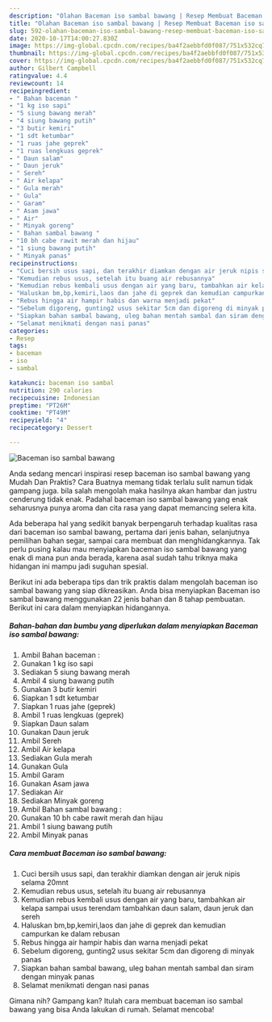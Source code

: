 ```yaml
---
description: "Olahan Baceman iso sambal bawang | Resep Membuat Baceman iso sambal bawang Yang Bisa Manjain Lidah"
title: "Olahan Baceman iso sambal bawang | Resep Membuat Baceman iso sambal bawang Yang Bisa Manjain Lidah"
slug: 592-olahan-baceman-iso-sambal-bawang-resep-membuat-baceman-iso-sambal-bawang-yang-bisa-manjain-lidah
date: 2020-10-17T14:00:27.830Z
image: https://img-global.cpcdn.com/recipes/ba4f2aebbfd0f087/751x532cq70/baceman-iso-sambal-bawang-foto-resep-utama.jpg
thumbnail: https://img-global.cpcdn.com/recipes/ba4f2aebbfd0f087/751x532cq70/baceman-iso-sambal-bawang-foto-resep-utama.jpg
cover: https://img-global.cpcdn.com/recipes/ba4f2aebbfd0f087/751x532cq70/baceman-iso-sambal-bawang-foto-resep-utama.jpg
author: Gilbert Campbell
ratingvalue: 4.4
reviewcount: 14
recipeingredient:
- " Bahan baceman "
- "1 kg iso sapi"
- "5 siung bawang merah"
- "4 siung bawang putih"
- "3 butir kemiri"
- "1 sdt ketumbar"
- "1 ruas jahe geprek"
- "1 ruas lengkuas geprek"
- " Daun salam"
- " Daun jeruk"
- " Sereh"
- " Air kelapa"
- " Gula merah"
- " Gula"
- " Garam"
- " Asam jawa"
- " Air"
- " Minyak goreng"
- " Bahan sambal bawang "
- "10 bh cabe rawit merah dan hijau"
- "1 siung bawang putih"
- " Minyak panas"
recipeinstructions:
- "Cuci bersih usus sapi, dan terakhir diamkan dengan air jeruk nipis selama 20mnt"
- "Kemudian rebus usus, setelah itu buang air rebusannya"
- "Kemudian rebus kembali usus dengan air yang baru, tambahkan air kelapa sampai usus terendam tambahkan daun salam, daun jeruk dan sereh"
- "Haluskan bm,bp,kemiri,laos dan jahe di geprek dan kemudian campurkan ke dalam rebusan"
- "Rebus hingga air hampir habis dan warna menjadi pekat"
- "Sebelum digoreng, gunting2 usus sekitar 5cm dan digoreng di minyak panas"
- "Siapkan bahan sambal bawang, uleg bahan mentah sambal dan siram dengan minyak panas"
- "Selamat menikmati dengan nasi panas"
categories:
- Resep
tags:
- baceman
- iso
- sambal

katakunci: baceman iso sambal 
nutrition: 290 calories
recipecuisine: Indonesian
preptime: "PT26M"
cooktime: "PT49M"
recipeyield: "4"
recipecategory: Dessert

---
```



![Baceman iso sambal bawang](https://img-global.cpcdn.com/recipes/ba4f2aebbfd0f087/751x532cq70/baceman-iso-sambal-bawang-foto-resep-utama.jpg)

Anda sedang mencari inspirasi resep baceman iso sambal bawang yang Mudah Dan Praktis? Cara Buatnya memang tidak terlalu sulit namun tidak gampang juga. bila salah mengolah maka hasilnya akan hambar dan justru cenderung tidak enak. Padahal baceman iso sambal bawang yang enak seharusnya punya aroma dan cita rasa yang dapat memancing selera kita.

Ada beberapa hal yang sedikit banyak berpengaruh terhadap kualitas rasa dari baceman iso sambal bawang, pertama dari jenis bahan, selanjutnya pemilihan bahan segar, sampai cara membuat dan menghidangkannya. Tak perlu pusing kalau mau menyiapkan baceman iso sambal bawang yang enak di mana pun anda berada, karena asal sudah tahu triknya maka hidangan ini mampu jadi suguhan spesial.




Berikut ini ada beberapa tips dan trik praktis dalam mengolah baceman iso sambal bawang yang siap dikreasikan. Anda bisa menyiapkan Baceman iso sambal bawang menggunakan 22 jenis bahan dan 8 tahap pembuatan. Berikut ini cara dalam menyiapkan hidangannya.

<!--inarticleads1-->

##### Bahan-bahan dan bumbu yang diperlukan dalam menyiapkan Baceman iso sambal bawang:

1. Ambil  Bahan baceman :
1. Gunakan 1 kg iso sapi
1. Sediakan 5 siung bawang merah
1. Ambil 4 siung bawang putih
1. Gunakan 3 butir kemiri
1. Siapkan 1 sdt ketumbar
1. Siapkan 1 ruas jahe (geprek)
1. Ambil 1 ruas lengkuas (geprek)
1. Siapkan  Daun salam
1. Gunakan  Daun jeruk
1. Ambil  Sereh
1. Ambil  Air kelapa
1. Sediakan  Gula merah
1. Gunakan  Gula
1. Ambil  Garam
1. Gunakan  Asam jawa
1. Sediakan  Air
1. Sediakan  Minyak goreng
1. Ambil  Bahan sambal bawang :
1. Gunakan 10 bh cabe rawit merah dan hijau
1. Ambil 1 siung bawang putih
1. Ambil  Minyak panas




<!--inarticleads2-->

##### Cara membuat Baceman iso sambal bawang:

1. Cuci bersih usus sapi, dan terakhir diamkan dengan air jeruk nipis selama 20mnt
1. Kemudian rebus usus, setelah itu buang air rebusannya
1. Kemudian rebus kembali usus dengan air yang baru, tambahkan air kelapa sampai usus terendam tambahkan daun salam, daun jeruk dan sereh
1. Haluskan bm,bp,kemiri,laos dan jahe di geprek dan kemudian campurkan ke dalam rebusan
1. Rebus hingga air hampir habis dan warna menjadi pekat
1. Sebelum digoreng, gunting2 usus sekitar 5cm dan digoreng di minyak panas
1. Siapkan bahan sambal bawang, uleg bahan mentah sambal dan siram dengan minyak panas
1. Selamat menikmati dengan nasi panas




Gimana nih? Gampang kan? Itulah cara membuat baceman iso sambal bawang yang bisa Anda lakukan di rumah. Selamat mencoba!
